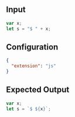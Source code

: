 
## Input
```javascript input
var x;
let s = "$ " + x;
```

## Configuration
```json configuration
{
  "extension": "js"
}
```

## Expected Output
```javascript expected output
var x;
let s = `$ ${x}`;
```
